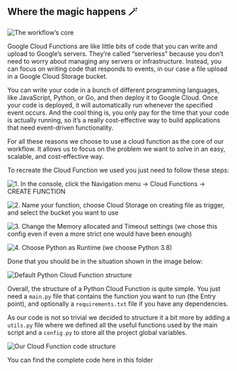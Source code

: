 
## Where the magic happens 🪄

![The workflow’s core](https://cdn-images-1.medium.com/max/9412/1*J7b1S0xGdxO0lCloSdmWSA.png)

Google Cloud Functions are like little bits of code that you can write and upload to Google’s servers. They’re called “serverless” because you don’t need to worry about managing any servers or infrastructure. Instead, you can focus on writing code that responds to events, in our case a file upload in a Google Cloud Storage bucket.

You can write your code in a bunch of different programming languages, like JavaScript, Python, or Go, and then deploy it to Google Cloud. Once your code is deployed, it will automatically run whenever the specified event occurs. And the cool thing is, you only pay for the time that your code is actually running, so it’s a really cost-effective way to build applications that need event-driven functionality.

For all these reasons we choose to use a cloud function as the core of our workflow. It allows us to focus on the problem we want to solve in an easy, scalable, and cost-effective way.

To recreate the Cloud Function we used you just need to follow these steps:

![1. In the console, click the Navigation menu -> Cloud Functions -> CREATE FUNCTION](https://cdn-images-1.medium.com/max/8644/1*uKcELfz9TB00vYu6hs-xsw.png)

![2. Name your function, choose Cloud Storage on creating file as trigger, and select the bucket you want to use](https://cdn-images-1.medium.com/max/8450/1*KoVeIWWLE0cjevYRgvLnaA.png)

![3. Change the Memory allocated and Timeout settings (we chose this config even if even a more strict one would have been enough)](https://cdn-images-1.medium.com/max/2000/1*-ODnwsrgP2aOa2QYkQ0pSA.png)

![4. Choose Python as Runtime (we choose Python 3.8)](https://cdn-images-1.medium.com/max/2000/1*tzTmylizBAGtCypqG3xHeg.png)

Done that you should be in the situation shown in the image below:

![Default Python Cloud Function structure ](https://cdn-images-1.medium.com/max/2284/1*eiT51ZmfqEy7znsSPiRnuA.png)

Overall, the structure of a Python Cloud Function is quite simple. You just need a `main.py` file that contains the function you want to run (the Entry point), and optionally a `requirements.txt` file if you have any dependencies.

As our code is not so trivial we decided to structure it a bit more by adding a `utils.py` file where we defined all the useful functions used by the main script and a `config.py` to store all the project global variables.

![Our Cloud Function code structure](https://cdn-images-1.medium.com/max/2042/1*9krwLbwcODomQ7A_6hue8Q.png)

You can find the complete code here in this folder
